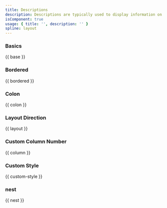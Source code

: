 ```yaml
---
title: Descriptions
description: Descriptions are typically used to display information on detail pages.
isComponent: true
usage: { title: '', description: '' }
spline: layout
---
```


### Basics

{{ base }}

### Bordered

{{ bordered }}

### Colon

{{ colon }}

### Layout Direction

{{ layout }}

### Custom Column Number

{{ column }}

### Custom Style

{{ custom-style }}

### nest

{{ nest }}
